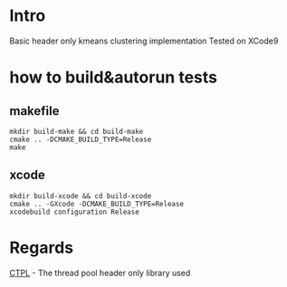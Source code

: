 # Intro
Basic header only kmeans clustering implementation
Tested on XCode9

# how to build&autorun tests
## makefile
```
mkdir build-make && cd build-make
cmake .. -DCMAKE_BUILD_TYPE=Release
make
```

## xcode
```
mkdir build-xcode && cd build-xcode
cmake .. -GXcode -DCMAKE_BUILD_TYPE=Release
xcodebuild configuration Release
```

# Regards
[CTPL](https://github.com/vit-vit/CTPL/) - The thread pool header only library used